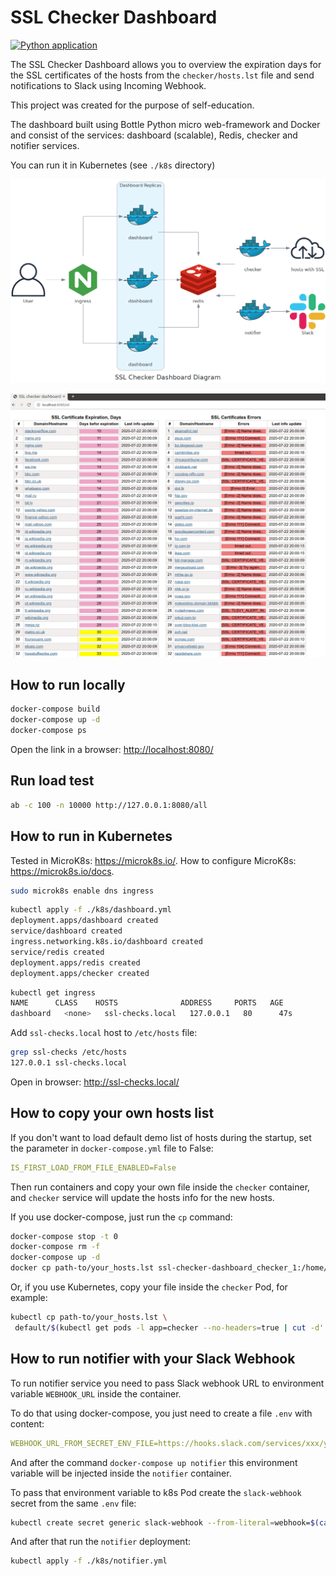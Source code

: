 # SSL Checker Dashboard

[![Python application](https://github.com/vensder/ssl-checker-dashboard/workflows/Python%20application/badge.svg)](https://github.com/vensder/ssl-checker-dashboard/actions?query=workflow%3A%22Python+application%22)

The SSL Checker Dashboard allows you to overview the expiration days for the SSL certificates of the hosts from the `checker/hosts.lst` file and send notifications to Slack using Incoming Webhook.

This project was created for the purpose of self-education.

The dashboard built using Bottle Python micro web-framework and Docker and consist of the services: dashboard (scalable), Redis, checker and notifier services.

You can run it in Kubernetes (see `./k8s` directory)

![Diagram](./img/diagrams/ssl-checker-diagram.png?raw=true)

![SSL Checker Dashboard](./img/screenshot.png?raw=true)

## How to run locally

```bash
docker-compose build
docker-compose up -d
docker-compose ps
```

Open the link in a browser: <http://localhost:8080/>

## Run load test

```bash
ab -c 100 -n 10000 http://127.0.0.1:8080/all
```

## How to run in Kubernetes

Tested in MicroK8s: <https://microk8s.io/>. How to configure MicroK8s: <https://microk8s.io/docs>.

```bash
sudo microk8s enable dns ingress
```

```bash
kubectl apply -f ./k8s/dashboard.yml
deployment.apps/dashboard created
service/dashboard created
ingress.networking.k8s.io/dashboard created
service/redis created
deployment.apps/redis created
deployment.apps/checker created
```

```bash
kubectl get ingress
NAME      CLASS    HOSTS              ADDRESS     PORTS   AGE
dashboard   <none>   ssl-checks.local   127.0.0.1   80      47s
```

Add `ssl-checks.local` host to `/etc/hosts` file:

```bash
grep ssl-checks /etc/hosts
127.0.0.1 ssl-checks.local
```

Open in browser: <http://ssl-checks.local/>

## How to copy your own hosts list

If you don't want to load default demo list of hosts during the startup, set the parameter in `docker-compose.yml` file to False:

```yaml
IS_FIRST_LOAD_FROM_FILE_ENABLED=False
```

Then run containers and copy your own file inside the `checker` container, and `checker` service will update the hosts info for the new hosts.

If you use docker-compose, just run the `cp` command:

```bash
docker-compose stop -t 0
docker-compose rm -f
docker-compose up -d
docker cp path-to/your_hosts.lst ssl-checker-dashboard_checker_1:/home/app/hosts.lst
```

Or, if you use Kubernetes, copy your file inside the `checker` Pod, for example:

```bash
kubectl cp path-to/your_hosts.lst \
 default/$(kubectl get pods -l app=checker --no-headers=true | cut -d' ' -f1):/home/app/hosts.lst
```

## How to run notifier with your Slack Webhook

To run notifier service you need to pass Slack webhook URL to environment variable `WEBHOOK_URL` inside the container.

To do that using docker-compose, you just need to create a file `.env` with content:

```yaml
WEBHOOK_URL_FROM_SECRET_ENV_FILE=https://hooks.slack.com/services/xxx/yyy/zzz
```

And after the command `docker-compose up notifier` this environment variable will be injected inside the `notifier` container.

To pass that environment variable to k8s Pod create the `slack-webhook` secret from the same `.env` file:

```bash
kubectl create secret generic slack-webhook --from-literal=webhook=$(cat .env | cut -d'=' -f2)
```

And after that run the `notifier` deployment:

```bash
kubectl apply -f ./k8s/notifier.yml
```
